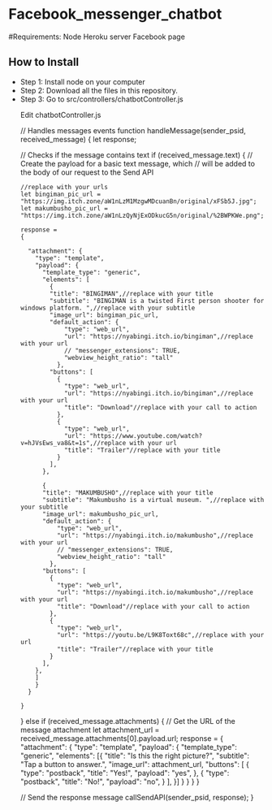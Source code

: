 # Facebook_messenger_chatbot

#Requirements:
Node
Heroku server
Facebook page

<nl></nl>
  <h2>How to Install</h2>
  <ul>
    <li>Step 1: Install node on your computer</li>
    <li>Step 2: Download all the files in this repository.</li>
    <li>Step 3: Go to src/controllers/chatbotController.js</li>
  <p> Edit chatbotController.js</p>
  // Handles messages events
function handleMessage(sender_psid, received_message)
{
  let response;


  // Checks if the message contains text
  if (received_message.text)
  {
    // Create the payload for a basic text message, which
    // will be added to the body of our request to the Send API
    
    //replace with your urls
    let bingiman_pic_url = "https://img.itch.zone/aW1nLzM1MzgwMDcuanBn/original/xFSb5J.jpg";
    let makumbusho_pic_url = "https://img.itch.zone/aW1nLzQyNjExODkucG5n/original/%2BWPKWe.png";
    
    response =
    {

      "attachment": {
        "type": "template",
        "payload": {
          "template_type": "generic",
          "elements": [
            {
            "title": "BINGIMAN",//replace with your title
            "subtitle": "BINGIMAN is a twisted First person shooter for windows platform. ",//replace with your subtitle
            "image_url": bingiman_pic_url,
            "default_action": {
                "type": "web_url",
                "url": "https://nyabingi.itch.io/bingiman",//replace with your url
                // "messenger_extensions": TRUE,
                "webview_height_ratio": "tall"
              },
            "buttons": [
              {
                "type": "web_url",
                "url": "https://nyabingi.itch.io/bingiman",//replace with your url
                "title": "Download"//replace with your call to action
              },
              {
                "type": "web_url",
                "url": "https://www.youtube.com/watch?v=hJVsEws_va8&t=1s",//replace with your url
                "title": "Trailer"//replace with your title
              }
            ],
          },

          {
          "title": "MAKUMBUSHO",//replace with your title
          "subtitle": "Makumbusho is a virtual museum. ",//replace with your subtitle
          "image_url": makumbusho_pic_url,
          "default_action": {
              "type": "web_url",
              "url": "https://nyabingi.itch.io/makumbusho",//replace with your url
              // "messenger_extensions": TRUE,
              "webview_height_ratio": "tall"
            },
          "buttons": [
            {
              "type": "web_url",
              "url": "https://nyabingi.itch.io/makumbusho",//replace with your url
              "title": "Download"//replace with your call to action
            },
            {
              "type": "web_url",
              "url": "https://youtu.be/L9K8Toxt68c",//replace with your url
              "title": "Trailer"//replace with your title
            }
          ],
        },
        ]
        }
      }

    }
  } else if (received_message.attachments) {
    // Get the URL of the message attachment
    let attachment_url = received_message.attachments[0].payload.url;
    response = {
      "attachment": {
        "type": "template",
        "payload": {
          "template_type": "generic",
          "elements": [{
            "title": "Is this the right picture?",
            "subtitle": "Tap a button to answer.",
            "image_url": attachment_url,
            "buttons": [
              {
                "type": "postback",
                "title": "Yes!",
                "payload": "yes",
              },
              {
                "type": "postback",
                "title": "No!",
                "payload": "no",
              }
            ],
          }]
        }
      }
    }
  }

  // Send the response message
  callSendAPI(sender_psid, response);
}

  </ul>
  
  
